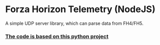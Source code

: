 # Forza Horizon Telemetry (NodeJS)
A simple UDP server library, which can parse data from FH4/FH5.

### [The code is based on this python project](https://github.com/nikidziuba/Forza_horizon_data_out_python)
